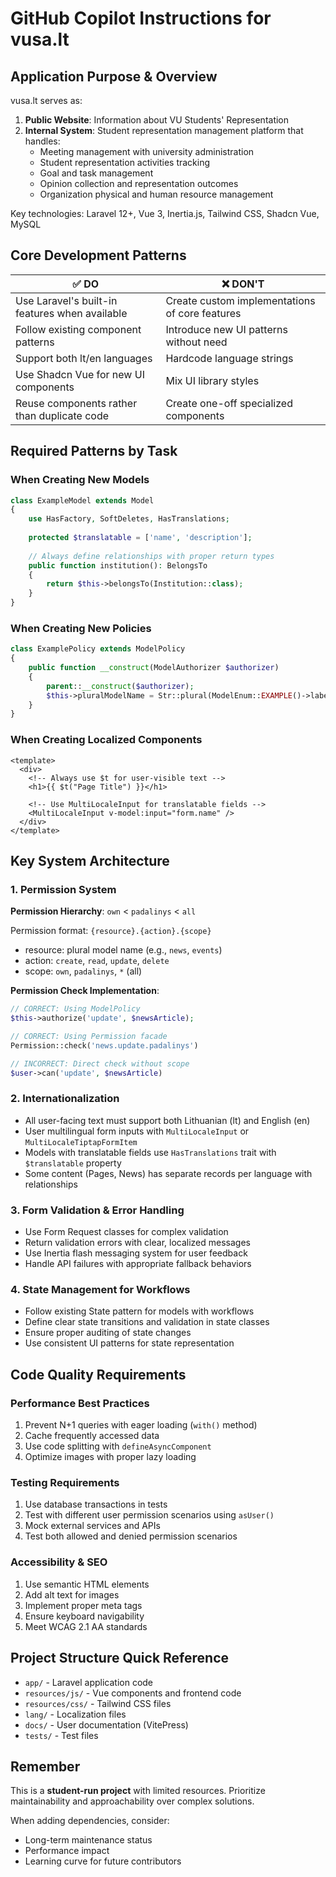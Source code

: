 # GitHub Copilot Instructions for vusa.lt

## Application Purpose & Overview

vusa.lt serves as:
1. **Public Website**: Information about VU Students' Representation
2. **Internal System**: Student representation management platform that handles:
   - Meeting management with university administration
   - Student representation activities tracking
   - Goal and task management
   - Opinion collection and representation outcomes
   - Organization physical and human resource management

Key technologies: Laravel 12+, Vue 3, Inertia.js, Tailwind CSS, Shadcn Vue, MySQL

## Core Development Patterns

| ✅ DO                                           | ❌ DON'T                                      |
|------------------------------------------------|-----------------------------------------------|
| Use Laravel's built-in features when available | Create custom implementations of core features |
| Follow existing component patterns             | Introduce new UI patterns without need        |
| Support both lt/en languages                   | Hardcode language strings                     |
| Use Shadcn Vue for new UI components           | Mix UI library styles                         |
| Reuse components rather than duplicate code    | Create one-off specialized components         |

## Required Patterns by Task

### When Creating New Models
```php
class ExampleModel extends Model
{
    use HasFactory, SoftDeletes, HasTranslations;
    
    protected $translatable = ['name', 'description'];
    
    // Always define relationships with proper return types
    public function institution(): BelongsTo
    {
        return $this->belongsTo(Institution::class);
    }
}
```

### When Creating New Policies
```php
class ExamplePolicy extends ModelPolicy
{
    public function __construct(ModelAuthorizer $authorizer)
    {
        parent::__construct($authorizer);
        $this->pluralModelName = Str::plural(ModelEnum::EXAMPLE()->label);
    }
}
```

### When Creating Localized Components
```vue
<template>
  <div>
    <!-- Always use $t for user-visible text -->
    <h1>{{ $t("Page Title") }}</h1>
    
    <!-- Use MultiLocaleInput for translatable fields -->
    <MultiLocaleInput v-model:input="form.name" />
  </div>
</template>
```

## Key System Architecture

### 1. Permission System

**Permission Hierarchy**: `own` < `padalinys` < `all`

Permission format: `{resource}.{action}.{scope}`
- resource: plural model name (e.g., `news`, `events`)
- action: `create`, `read`, `update`, `delete`
- scope: `own`, `padalinys`, `*` (all)

**Permission Check Implementation**:
```php
// CORRECT: Using ModelPolicy
$this->authorize('update', $newsArticle);

// CORRECT: Using Permission facade
Permission::check('news.update.padalinys')

// INCORRECT: Direct check without scope
$user->can('update', $newsArticle)
```

### 2. Internationalization

- All user-facing text must support both Lithuanian (lt) and English (en)
- User multilingual form inputs with `MultiLocaleInput` or `MultiLocaleTiptapFormItem`
- Models with translatable fields use `HasTranslations` trait with `$translatable` property
- Some content (Pages, News) has separate records per language with relationships

### 3. Form Validation & Error Handling

- Use Form Request classes for complex validation
- Return validation errors with clear, localized messages
- Use Inertia flash messaging system for user feedback
- Handle API failures with appropriate fallback behaviors

### 4. State Management for Workflows

- Follow existing State pattern for models with workflows
- Define clear state transitions and validation in state classes
- Ensure proper auditing of state changes
- Use consistent UI patterns for state representation

## Code Quality Requirements

### Performance Best Practices
1. Prevent N+1 queries with eager loading (`with()` method)
2. Cache frequently accessed data
3. Use code splitting with `defineAsyncComponent`
4. Optimize images with proper lazy loading

### Testing Requirements
1. Use database transactions in tests
2. Test with different user permission scenarios using `asUser()`
3. Mock external services and APIs
4. Test both allowed and denied permission scenarios

### Accessibility & SEO
1. Use semantic HTML elements
2. Add alt text for images
3. Implement proper meta tags
4. Ensure keyboard navigability
5. Meet WCAG 2.1 AA standards

## Project Structure Quick Reference

- `app/` - Laravel application code
- `resources/js/` - Vue components and frontend code
- `resources/css/` - Tailwind CSS files
- `lang/` - Localization files
- `docs/` - User documentation (VitePress)
- `tests/` - Test files

## Remember

This is a **student-run project** with limited resources. Prioritize maintainability and approachability over complex solutions.

When adding dependencies, consider:
- Long-term maintenance status
- Performance impact
- Learning curve for future contributors